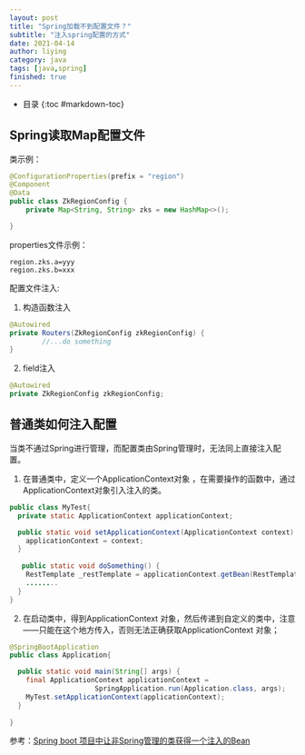 ```yaml
---
layout: post
title: "Spring加载不到配置文件？"
subtitle: "注入spring配置的方式"
date: 2021-04-14
author: liying
category: java
tags: [java,spring]
finished: true
---
```


* 目录
{:toc #markdown-toc}


## Spring读取Map配置文件

类示例：

```java
@ConfigurationProperties(prefix = "region")
@Component
@Data
public class ZkRegionConfig {
    private Map<String, String> zks = new HashMap<>();

}
```

properties文件示例：

```properties
region.zks.a=yyy
region.zks.b=xxx
```

配置文件注入:

1. 构造函数注入

```java
@Autowired
private Routers(ZkRegionConfig zkRegionConfig) {
		//...do something
}
```

2. field注入

```java
@Autowired
private ZkRegionConfig zkRegionConfig;
```



## 普通类如何注入配置

当类不通过Spring进行管理，而配置类由Spring管理时，无法同上直接注入配置。

1. 在普通类中，定义一个ApplicationContext对象 ，在需要操作的函数中，通过ApplicationContext对象引入注入的类。

```java
public class MyTest{
  private static ApplicationContext applicationContext;

  public static void setApplicationContext(ApplicationContext context) {
    applicationContext = context;
  }
  
   public static void doSomething() {
    RestTemplate _restTemplate = applicationContext.getBean(RestTemplate.class);
    ........
  } 
}
```

2. 在启动类中，得到ApplicationContext 对象，然后传递到自定义的类中，注意——只能在这个地方传入，否则无法正确获取ApplicationContext 对象；

```java
@SpringBootApplication
public class Application{

  public static void main(String[] args) {
    final ApplicationContext applicationContext = 
                     SpringApplication.run(Application.class, args);
    MyTest.setApplicationContext(applicationContext);
  }
  
}
```

参考：[Spring boot 项目中让非Spring管理的类获得一个注入的Bean]([https://blog.csdn.net/huangyaa729/article/details/84326721]())


